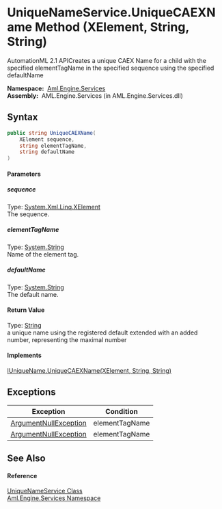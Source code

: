 UniqueNameService.UniqueCAEXName Method (XElement, String, String)
==================================================================
AutomationML 2.1 APICreates a unique CAEX Name for a child with the specified elementTagName in the specified sequence using the specified defaultName

  **Namespace:**  [Aml.Engine.Services][1]  
  **Assembly:**  AML.Engine.Services (in AML.Engine.Services.dll)

Syntax
------

```csharp
public string UniqueCAEXName(
	XElement sequence,
	string elementTagName,
	string defaultName
)
```

#### Parameters

##### *sequence*
Type: [System.Xml.Linq.XElement][2]  
The sequence.

##### *elementTagName*
Type: [System.String][3]  
Name of the element tag.

##### *defaultName*
Type: [System.String][3]  
The default name.

#### Return Value
Type: [String][3]  
 a unique name using the registered default extended with an added number, representing the maximal number 
#### Implements
[IUniqueName.UniqueCAEXName(XElement, String, String)][4]  


Exceptions
----------

Exception                  | Condition      
-------------------------- | -------------- 
[ArgumentNullException][5] | elementTagName 
[ArgumentNullException][5] | elementTagName 


See Also
--------

#### Reference
[UniqueNameService Class][6]  
[Aml.Engine.Services Namespace][1]  

[1]: ../README.md
[2]: https://docs.microsoft.com/dotnet/api/system.xml.linq.xelement
[3]: https://docs.microsoft.com/dotnet/api/system.string
[4]: ../../Aml.Engine.Services.Interfaces/IUniqueName/UniqueCAEXName_1.md
[5]: https://docs.microsoft.com/dotnet/api/system.argumentnullexception
[6]: README.md
[7]: https://www.automationml.org
[8]: ../../icons/logoShade.png